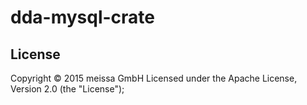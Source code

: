 # dda-mysql-crate



## License

Copyright © 2015 meissa GmbH
Licensed under the Apache License, Version 2.0 (the "License");